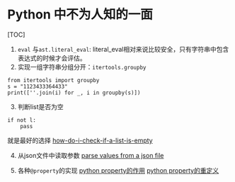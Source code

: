 # Python 中不为人知的一面

[TOC]

1.  `eval` 与`ast.literal_eval`:
       literal_eval相对来说比较安全，只有字符串中包含表达式的时候才会评估。
2. 实现一组字符串分组分开：`itertools.groupby` 
```
from itertools import groupby
s = "1123433364433"
print([''.join(i) for _, i in groupby(s)])
```

3. 判断list是否为空
```
if not l:
	pass
```
就是最好的选择
[how-do-i-check-if-a-list-is-empty](https://stackoverflow.com/questions/53513/how-do-i-check-if-a-list-is-empty?rq=1)

4. 从json文件中读取参数
[parse values from a json file](https://stackoverflow.com/questions/2835559/parsing-values-from-a-json-file?noredirect=1&lq=1)

5. 各种`@property`的实现
[python property的作用](https://stackoverflow.com/questions/17330160/how-does-the-property-decorator-work)
[python property的重定义](https://stackoverflow.com/questions/3012421/python-memoising-deferred-lookup-property-decorator)

